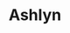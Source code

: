---
title: Ashlyn
seo:
  page_title:
  meta_description:
  featured_image: /uploads/ashlyn-1.jpg
  featured_image_alt:
plan_details:
  id: 35737
  sqft: 3390
  bedrooms: 4
  bathrooms: 3
  floors: 2
  garage: 2 Car
  images:
    - image_url: /uploads/ashlyn-1.jpg
    - image_url: /uploads/ashlyn-2.jpg
    - image_url: /uploads/ashlyn-3.jpg
    - image_url: /uploads/ashlyn-4.jpg
plan_description:
  sub_heading: Plan Description
  sub_body: >-
    An elegant home of mountain modern design exemplifying the fusion of the clean crisp linear look of a very modern design into a mountainous environment. Soaring expanse of glass and natural reclaimed wood allows the homeowner the open living environment sought after by most of today's homebuyers. Additionally, many very private spaces are incorporated within the design for the separation of lifestyles for each person of the family's individual requirements. There is even a safe room incorporated in the home for the safety of the family. Simply stated, an amazing statement of the homeowners lifestyle and status statement.
---